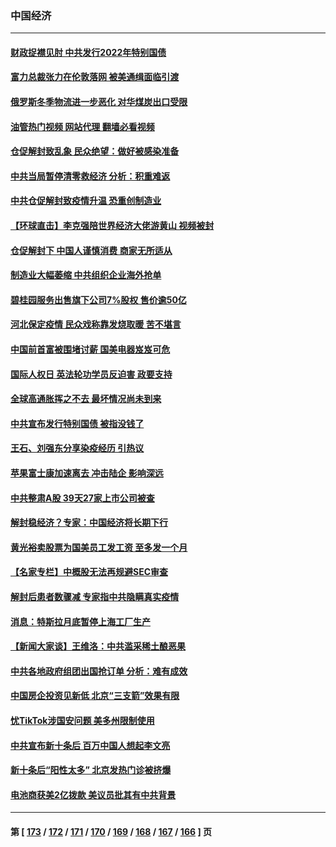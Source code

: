 ### 中国经济
---
#### [财政捉襟见肘 中共发行2022年特别国债](../../pages/ncid283/n13883439.md?12130845) 
#### [富力总裁张力在伦敦落网 被美通缉面临引渡](../../pages/ncid283/n13883423.md?12130845) 
#### [俄罗斯冬季物流进一步恶化 对华煤炭出口受限](../../pages/ncid283/n13883393.md?12130845) 
#### [油管热门视频 网站代理 翻墙必看视频](http://138.2.39.72:81/youtube.html?epic-marker?12130845)
#### [仓促解封致乱象 民众绝望：做好被感染准备](../../pages/ncid283/n13883381.md?12130845) 
#### [中共当局暂停清零救经济 分析：积重难返](../../pages/ncid283/n13883190.md?12130845) 
#### [中共仓促解封致疫情升温 恐重创制造业](../../pages/ncid283/n13883187.md?12130845) 
#### [【环球直击】李克强陪世界经济大佬游黄山 视频被封](../../pages/ncid283/n13883216.md?12130845) 
#### [仓促解封下 中国人谨慎消费 商家无所适从](../../pages/ncid283/n13882900.md?12130845) 
#### [制造业大幅萎缩 中共组织企业海外抢单](../../pages/ncid283/n13882807.md?12130845) 
#### [碧桂园服务出售旗下公司7%股权 售价逾50亿](../../pages/ncid283/n13882785.md?12130845) 
#### [河北保定疫情 民众戏称靠发烧取暖 苦不堪言](../../pages/ncid283/n13882624.md?12130845) 
#### [中国前首富被围堵讨薪 国美电器岌岌可危](../../pages/ncid283/n13882558.md?12130845) 
#### [国际人权日 英法轮功学员反迫害 政要支持](../../pages/ncid283/n13882386.md?12130845) 
#### [全球高通胀挥之不去 最坏情况尚未到来](../../pages/ncid283/n13882292.md?12130845) 
#### [中共宣布发行特别国债 被指没钱了](../../pages/ncid283/n13882117.md?12130845) 
#### [王石、刘强东分享染疫经历 引热议](../../pages/ncid283/n13882120.md?12130845) 
#### [苹果富士康加速离去 冲击陆企 影响深远](../../pages/ncid283/n13881834.md?12130845) 
#### [中共整肃A股 39天27家上市公司被查](../../pages/ncid283/n13881788.md?12130845) 
#### [解封稳经济？专家：中国经济将长期下行](../../pages/ncid283/n13881381.md?12130845) 
#### [黄光裕卖股票为国美员工发工资 至多发一个月](../../pages/ncid283/n13881815.md?12130845) 
#### [【名家专栏】中概股无法再规避SEC审查](../../pages/ncid283/n13881659.md?12130845) 
#### [解封后患者数骤减 专家指中共隐瞒真实疫情](../../pages/ncid283/n13881768.md?12130845) 
#### [消息：特斯拉月底暂停上海工厂生产](../../pages/ncid283/n13881710.md?12130845) 
#### [【新闻大家谈】王维洛：中共滥采稀土酿恶果](../../pages/ncid283/n13881638.md?12130845) 
#### [中共各地政府组团出国抢订单 分析：难有成效](../../pages/ncid283/n13881064.md?12130845) 
#### [中国房企投资见新低 北京“三支箭”效果有限](../../pages/ncid283/n13881090.md?12130845) 
#### [忧TikTok涉国安问题 美多州限制使用](../../pages/ncid283/n13881026.md?12130845) 
#### [中共宣布新十条后 百万中国人想起李文亮](../../pages/ncid283/n13881045.md?12130845) 
#### [新十条后“阳性太多” 北京发热门诊被挤爆](../../pages/ncid283/n13880979.md?12130845) 
#### [电池商获美2亿拨款 美议员批其有中共背景](../../pages/ncid283/n13880881.md?12130845) 

---
#### 第 [ [173](./173.md?12130845) / [172](./172.md?12130845) / [171](./171.md?12130845) / [170](./170.md?12130845) / [169](./169.md?12130845) / [168](./168.md?12130845) / [167](./167.md?12130845) / [166](./166.md?12130845) ] 页
